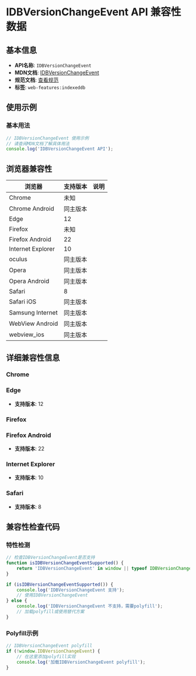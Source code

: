 # IDBVersionChangeEvent API 兼容性数据

## 基本信息

- **API名称**: `IDBVersionChangeEvent`
- **MDN文档**: [IDBVersionChangeEvent](https://developer.mozilla.org/docs/Web/API/IDBVersionChangeEvent)
- **规范文档**: [查看规范](https://w3c.github.io/IndexedDB/#events)
- **标签**: `web-features:indexeddb`

## 使用示例

### 基本用法

```javascript
// IDBVersionChangeEvent 使用示例
// 请查阅MDN文档了解具体用法
console.log('IDBVersionChangeEvent API');
```

## 浏览器兼容性

| 浏览器 | 支持版本 | 说明 |
|--------|----------|------|
| Chrome | 未知 |  |
| Chrome Android | 同主版本 |  |
| Edge | 12 |  |
| Firefox | 未知 |  |
| Firefox Android | 22 |  |
| Internet Explorer | 10 |  |
| oculus | 同主版本 |  |
| Opera | 同主版本 |  |
| Opera Android | 同主版本 |  |
| Safari | 8 |  |
| Safari iOS | 同主版本 |  |
| Samsung Internet | 同主版本 |  |
| WebView Android | 同主版本 |  |
| webview_ios | 同主版本 |  |

## 详细兼容性信息

### Chrome


### Edge

- **支持版本**: 12

### Firefox


### Firefox Android

- **支持版本**: 22

### Internet Explorer

- **支持版本**: 10

### Safari

- **支持版本**: 8

## 兼容性检查代码

### 特性检测

```javascript
// 检查IDBVersionChangeEvent是否支持
function isIDBVersionChangeEventSupported() {
    return 'IDBVersionChangeEvent' in window || typeof IDBVersionChangeEvent !== 'undefined';
}

if (isIDBVersionChangeEventSupported()) {
    console.log('IDBVersionChangeEvent 支持');
    // 使用IDBVersionChangeEvent
} else {
    console.log('IDBVersionChangeEvent 不支持，需要polyfill');
    // 加载polyfill或使用替代方案
}
```

### Polyfill示例

```javascript
// IDBVersionChangeEvent polyfill
if (!window.IDBVersionChangeEvent) {
    // 在这里添加polyfill实现
    console.log('加载IDBVersionChangeEvent polyfill');
}
```

